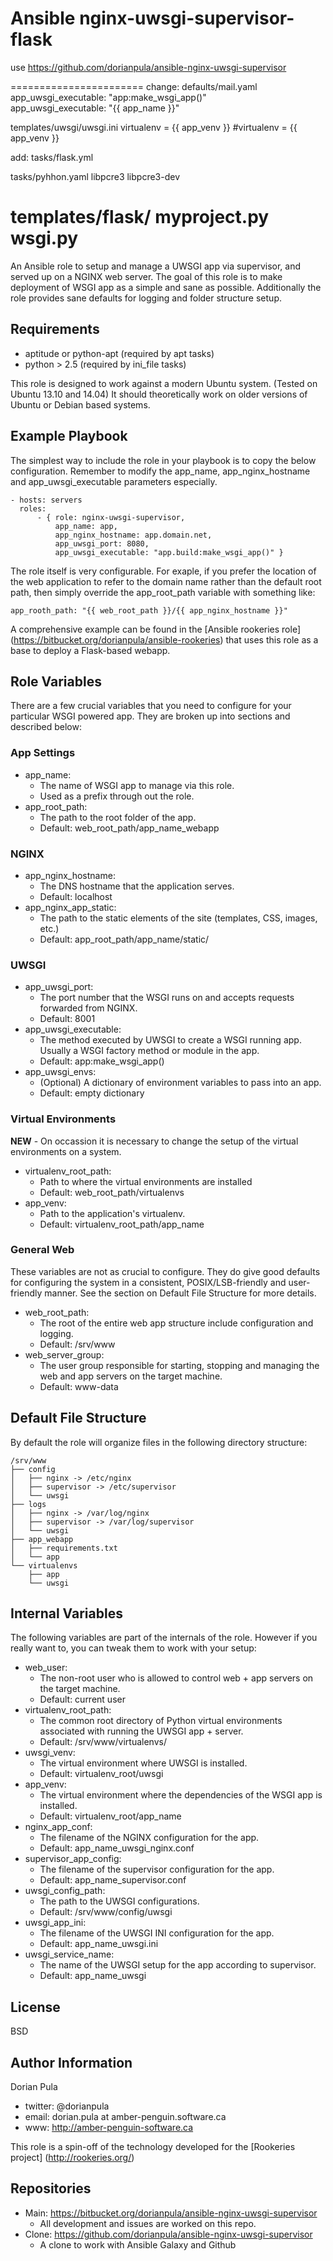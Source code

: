 Ansible nginx-uwsgi-supervisor-flask
==============================
use https://github.com/dorianpula/ansible-nginx-uwsgi-supervisor

=======================
change:
defaults/mail.yaml
  app_uwsgi_executable: "app:make_wsgi_app()"  
  app_uwsgi_executable: "{{ app_name }}"

templates/uwsgi/uwsgi.ini
  virtualenv = {{ app_venv }} 
  #virtualenv = {{ app_venv }} 

add:
tasks/flask.yml

tasks/pyhhon.yaml
  libpcre3
  libpcre3-dev

templates/flask/
  myproject.py
  wsgi.py
=======================


An Ansible role to setup and manage a UWSGI app via supervisor, and served up on a NGINX web server.  The goal of this
role is to make deployment of WSGI app as a simple and sane as possible.  Additionally the role provides sane defaults
for logging and folder structure setup.

Requirements
------------

- aptitude or python-apt (required by apt tasks)
- python > 2.5 (required by ini_file tasks)

This role is designed to work against a modern Ubuntu system.  (Tested on Ubuntu 13.10 and 14.04)  It should 
theoretically work on older versions of Ubuntu or Debian based systems.

Example Playbook
----------------

The simplest way to include the role in your playbook is to copy the below configuration.  Remember to modify the 
app_name, app_nginx_hostname and app_uwsgi_executable parameters especially.
         
    - hosts: servers
      roles:
          - { role: nginx-uwsgi-supervisor,
              app_name: app,
              app_nginx_hostname: app.domain.net,
              app_uwsgi_port: 8080,
              app_uwsgi_executable: "app.build:make_wsgi_app()" }
              
The role itself is very configurable.  For exaple, if you prefer the location of the web application to refer to the 
domain name rather than the default root path,  then simply override the app_root_path variable with something like:

    app_rooth_path: "{{ web_root_path }}/{{ app_nginx_hostname }}"

A comprehensive example can be found in the [Ansible rookeries role] 
(https://bitbucket.org/dorianpula/ansible-rookeries) that uses this role as a base to deploy a Flask-based webapp.

Role Variables
--------------

There are a few crucial variables that you need to configure for your particular WSGI powered app.  They are broken up
into sections and described below:

### App Settings

- app_name:
    - The name of WSGI app to manage via this role.
    - Used as a prefix through out the role.
- app_root_path:
    - The path to the root folder of the app.
    - Default: web_root_path/app_name_webapp

### NGINX

- app_nginx_hostname:
    - The DNS hostname that the application serves.
    - Default: localhost
- app_nginx_app_static: 
    - The path to the static elements of the site (templates, CSS, images, etc.)
    - Default: app_root_path/app_name/static/

### UWSGI

- app_uwsgi_port: 
    - The port number that the WSGI runs on and accepts requests forwarded from NGINX.
    - Default: 8001
- app_uwsgi_executable:
    - The method executed by UWSGI to create a WSGI running app.  Usually a WSGI factory method or module in the app.
    - Default: app:make_wsgi_app()
- app_uwsgi_envs:
    - (Optional) A dictionary of environment variables to pass into an app.
    - Default: empty dictionary
    
### Virtual Environments

**NEW** - On occassion it is necessary to change the setup of the virtual environments on a system.

- virtualenv_root_path: 
    - Path to where the virtual environments are installed
    - Default: web_root_path/virtualenvs
- app_venv:
    - Path to the application's virtualenv.
    - Default: virtualenv_root_path/app_name

### General Web

These variables are not as crucial to configure.  They do give good defaults for configuring the system in a consistent,
POSIX/LSB-friendly and user-friendly manner.  See the section on Default File Structure for more details.

- web_root_path:
    - The root of the entire web app structure include configuration and logging.
    - Default: /srv/www
- web_server_group:
    - The user group responsible for starting, stopping and managing the web and app servers on the target machine. 
    - Default: www-data

Default File Structure
----------------------

By default the role will organize files in the following directory structure:

    /srv/www
    ├── config
    │   ├── nginx -> /etc/nginx
    │   ├── supervisor -> /etc/supervisor
    │   └── uwsgi
    ├── logs
    │   ├── nginx -> /var/log/nginx
    │   ├── supervisor -> /var/log/supervisor
    │   └── uwsgi
    ├── app_webapp
    │   ├── requirements.txt
    │   └── app
    └── virtualenvs
        ├── app
        └── uwsgi

Internal Variables
------------------

The following variables are part of the internals of the role.  However if you really want to, you can tweak them to 
work with your setup:

- web_user: 
    - The non-root user who is allowed to control web + app servers on the target machine.
    - Default: current user
- virtualenv_root_path: 
    - The common root directory of Python virtual environments associated with running the 
    UWSGI app + server.  
    - Default: /srv/www/virtualenvs/
- uwsgi_venv:
    - The virtual environment where UWSGI is installed.
    - Default: virtualenv_root/uwsgi
- app_venv: 
    - The virtual environment where the dependencies of the WSGI app is installed.  
    - Default: virtualenv_root/app_name
- nginx_app_conf: 
    - The filename of the NGINX configuration for the app.
    - Default: app_name_uwsgi_nginx.conf
- supervisor_app_config:
    - The filename of the supervisor configuration for the app.  
    - Default: app_name_supervisor.conf
- uwsgi_config_path: 
    - The path to the UWSGI configurations.
    - Default: /srv/www/config/uwsgi
- uwsgi_app_ini: 
    - The filename of the UWSGI INI configuration for the app. 
    - Default: app_name_uwsgi.ini
- uwsgi_service_name: 
    - The name of the UWSGI setup for the app according to supervisor.  
    - Default: app_name_uwsgi

License
-------

BSD

Author Information
------------------

Dorian Pula

- twitter: @dorianpula
- email: dorian.pula at amber-penguin.software.ca
- www: http://amber-penguin-software.ca

This role is a spin-off of the technology developed for the [Rookeries project] (http://rookeries.org/)


Repositories
------------

- Main: https://bitbucket.org/dorianpula/ansible-nginx-uwsgi-supervisor
    - All development and issues are worked on this repo.
- Clone: https://github.com/dorianpula/ansible-nginx-uwsgi-supervisor
    - A clone to work with Ansible Galaxy and Github
